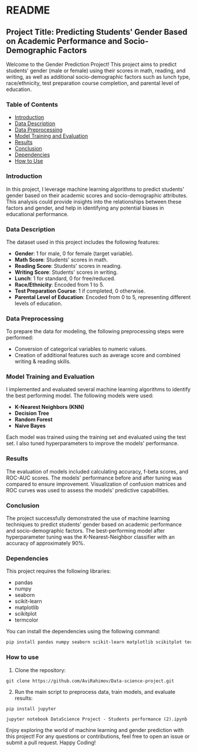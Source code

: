 # README

## Project Title: Predicting Students' Gender Based on Academic Performance and Socio-Demographic Factors

Welcome to the Gender Prediction Project! This project aims to predict students' gender (male or female) using their scores in math, reading, and writing, as well as additional socio-demographic factors such as lunch type, race/ethnicity, test preparation course completion, and parental level of education.

### Table of Contents

- [Introduction](#introduction)
- [Data Description](#data-description)
- [Data Preprocessing](#data-preprocessing)
- [Model Training and Evaluation](#model-training-and-evaluation)
- [Results](#results)
- [Conclusion](#conclusion)
- [Dependencies](#dependencies)
- [How to Use](#how-to-use)

### Introduction

In this project, I leverage machine learning algorithms to predict students' gender based on their academic scores and socio-demographic attributes. This analysis could provide insights into the relationships between these factors and gender, and help in identifying any potential biases in educational performance.

### Data Description

The dataset used in this project includes the following features:
- **Gender**: 1 for male, 0 for female (target variable).
- **Math Score**: Students' scores in math.
- **Reading Score**: Students' scores in reading.
- **Writing Score**: Students' scores in writing.
- **Lunch**: 1 for standard, 0 for free/reduced.
- **Race/Ethnicity**: Encoded from 1 to 5.
- **Test Preparation Course**: 1 if completed, 0 otherwise.
- **Parental Level of Education**: Encoded from 0 to 5, representing different levels of education.

### Data Preprocessing

To prepare the data for modeling, the following preprocessing steps were performed:
- Conversion of categorical variables to numeric values.
- Creation of additional features such as average score and combined writing & reading skills.

### Model Training and Evaluation

I implemented and evaluated several machine learning algorithms to identify the best performing model. The following models were used:
- **K-Nearest Neighbors (KNN)**
- **Decision Tree**
- **Random Forest**
- **Naive Bayes**

Each model was trained using the training set and evaluated using the test set. I also tuned hyperparameters to improve the models' performance.

### Results

The evaluation of models included calculating accuracy, f-beta scores, and ROC-AUC scores. The models' performance before and after tuning was compared to ensure improvement. Visualization of confusion matrices and ROC curves was used to assess the models' predictive capabilities.

### Conclusion

The project successfully demonstrated the use of machine learning techniques to predict students' gender based on academic performance and socio-demographic factors. The best-performing model after hyperparameter tuning was the K-Nearest-Neighbor classifier with an accuracy of approximately 90%.

### Dependencies

This project requires the following libraries:
- pandas
- numpy
- seaborn
- scikit-learn
- matplotlib
- scikitplot
- termcolor

You can install the dependencies using the following command:
```bash
pip install pandas numpy seaborn scikit-learn matplotlib scikitplot termcolor
```

### How to use
1. Clone the repository:
```
git clone https://github.com/AviRahimov/Data-science-project.git
```
2. Run the main script to preprocess data, train models, and evaluate results:
```
pip install jupyter
```
```
jupyter notebook DataScience Project - Students performance (2).ipynb
```

Enjoy exploring the world of machine learning and gender prediction with this project!
For any questions or contributions, feel free to open an issue or submit a pull request.
Happy Coding!
